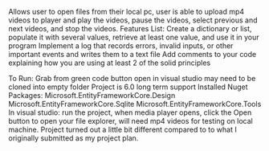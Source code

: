 Allows user to open files from their local pc, user is able to upload mp4 videos to player and play the videos, pause the videos, select previous and next videos, and stop the videos.
Features List:
Create a dictionary or list, populate it with several values, retrieve at least one value, and use it in your program
Implement a log that records errors, invalid inputs, or other important events and writes them to a text file
Add comments to your code explaining how you are using at least 2 of the solid principles

To Run: 
Grab from green code button
open in visual studio
may need to be cloned into empty folder
Project is 6.0 long term support
Installed Nuget Packages:
Microsoft.EntityFrameworkCore.Design
Microsoft.EntityFrameworkCore.Sqlite
Microsoft.EntityFrameworkCore.Tools
In visual studio: run the project, when media player opens, click the Open button to open your file explorer, will need mp4 videos for testing on local machine.
Project turned out a little bit different compared to to what I originally submitted as my project plan.



